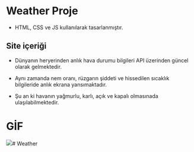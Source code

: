 # Weather Proje

- HTML, CSS ve JS kullanılarak tasarlanmıştır.

## Site içeriği

- Dünyanın heryerinden anlık hava durumu bilgileri API üzerinden güncel olarak gelmektedir.

- Aynı zamanda nem oranı, rüzgarın şiddeti ve hissedilen sıcaklık bilgileride anlık ekrana yansımaktadır.

- Şu an ki havanın yağmurlu, karlı, açık ve kapalı olmasınada ulaşılabilmektedir.

# GİF

<img src="./image/Weather.gif">#   W e a t h e r  
 